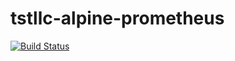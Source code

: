 # tstllc-alpine-prometheus

[![Build Status](https://drone.liskl.com/api/badges/liskl/tstllc-alpine-prometheus/status.svg)](https://drone.liskl.com/liskl/tstllc-alpine-prometheus)

```
```
